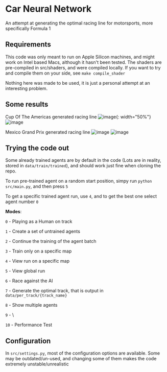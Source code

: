 # Car Neural Network
An attempt at generating the optimal racing line for motorsports, more specifically Formula 1

## Requirements
This code was only meant to run on Apple Silicon machines, and might work on Intel based Macs, although it hasn't been tested. The shaders are pre-compiled in src/shaders, and were compiled locally. If you want to try and compile them on your side, see `make compile_shader`

Nothing here was made to be used, it is just a personal attempt at an interesting problem.

## Some results
Cup Of The Americas generated racing line
![image](https://github.com/Al0den/car-neural-network/assets/111601320/59dd49ef-b57f-48d8-8f03-62820887eb74){: width="50%"}
![image](https://github.com/Al0den/car-neural-network/assets/111601320/d190e44d-b929-41b1-a346-fd81e38e7ad0)

Mexico Grand Prix generated racing line
![image](https://github.com/Al0den/car-neural-network/assets/111601320/717f3e9b-1d57-4052-bc21-84407aedc549)
![image](https://github.com/Al0den/car-neural-network/assets/111601320/8b88b6d7-cb06-4fcb-882f-152dc935cf7b)

## Trying the code out
Some already trained agents are by default in the code (Lots are in reality, stored in `data/train/trained`), and should work just fine when cloning the repo.

To run pre-trained agent on a random start position, simpy run `python src/main.py`, and then press `5`

To get a specific trained agent run, use `4`, and to get the best one select agent number `0`

**Modes**:

`0` - Playing as a Human on track

`1` - Create a set of untrained agents

`2` - Continue the training of the agent batch

`3` - Train only on a specific map

`4` - View run on a specific map

`5` - View global run

`6` - Race against the AI

`7` - Generate the optimal track, that is output in `data/per_track/{track_name}`

`8` - Show multiple agents

`9` - \

`10` - Performance Test


## Configuration

In `src/settings.py`, most of the configuration options are available. Some may be outdated/un-used, and changing some of them makes the code extremely unstable/unrealistic



